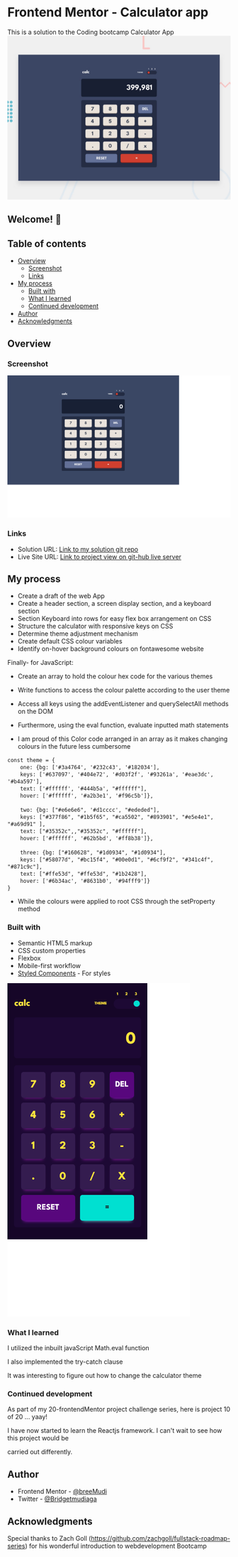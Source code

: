 # Frontend Mentor - Calculator app

This is a solution to the Coding bootcamp Calculator App
![Design preview for the Calculator app coding challenge](./design/desktop-preview.jpg)

## Welcome! 👋

## Table of contents

- [Overview](#overview)
  - [Screenshot](#screenshot)
  - [Links](#links)
- [My process](#my-process)
  - [Built with](#built-with)
  - [What I learned](#what-i-learned)
  - [Continued development](#continued-development)
- [Author](#author)
- [Acknowledgments](#acknowledgments)

## Overview

### Screenshot

![The desktop view of the testimonial slider](./images/desktop.png)
<!-- ![](./desktop_view.jpg)![desktop_view](https://user-images.githubusercontent.com/65234249/224862538-59bda0ed-f0b9-41c6-9706-4af1b6f8087b.png) -->

### Links

- Solution URL: [Link to my solution git repo](https://github.com/breeMudi/calculator-app_10_20/blob/main/calculator-app-main/main.js)
- Live Site URL: [Link to project view on git-hub live server](https://breemudi.github.io/calculator-app_10_20/blob/main/calculator-app-main/)

## My process

- Create a draft of the web App
- Create a header section, a screen display section, and a keyboard section
- Section Keyboard into rows for easy flex box arrangement on CSS
- Structure the calculator with responsive keys on CSS
- Determine theme adjustment mechanism
- Create default CSS colour variables
- Identify on-hover background colours on fontawesome website


Finally- for JavaScript:

- Create an array to hold the colour hex code for the various themes
- Write functions to access the colour palette according to the user theme
- Access all keys using the addEventListener and querySelectAll methods on the DOM
- Furthermore, using the eval function, evaluate inputted math statements

- I am proud of this Color code arranged in an array as it makes changing colours in the future less cumbersome
```
const theme = {
    one: {bg: ['#3a4764', '#232c43', '#182034'],
    keys: ['#637097', '#404e72', '#d03f2f', '#93261a', '#eae3dc', '#b4a597'],
    text: ['#ffffff', '#444b5a', "#ffffff"],
    hover: ['#ffffff', '#a2b3e1', '#f96c5b']},

    two: {bg: ["#e6e6e6", '#d1cccc', "#ededed"],
    keys: ["#377f86", "#1b5f65", "#ca5502", "#893901", "#e5e4e1", "#a69d91" ],
    text: ["#35352c",,"#35352c", "#ffffff"],
    hover: ['#ffffff', '#62b5bd', '#ff8b38']},

    three: {bg: ["#160628", "#1d0934", "#1d0934"],
    keys: ["#58077d", "#bc15f4", "#00e0d1", "#6cf9f2", "#341c4f", "#871c9c"],
    text: ["#ffe53d", "#ffe53d", "#1b2428"],
    hover: ['#6b34ac', '#8631b0', '#94fff9']}
}
```
- While the colours were applied to root CSS through the setProperty method

### Built with

- Semantic HTML5 markup
- CSS custom properties
- Flexbox
- Mobile-first workflow
- [Styled Components](https://styled-components.com/) - For styles


![The mobile view of the testimonial slider](./images/mobile.png)

### What I learned

I utilized the inbuilt javaScript Math.eval function

I also implemented the try-catch clause

It was interesting to figure out how to change the calculator theme

### Continued development

As part of my 20-frontendMentor project challenge series, here is project 10 of 20 ... yaay!

I have now started to learn the Reactjs framework. I can't wait to see how this project would be

carried out differently.


## Author

- Frontend Mentor - [@breeMudi](https://www.frontendmentor.io/profile/breeMudi)
- Twitter - [@Bridgetmudiaga](https://www.twitter.com/Bridgetmudiaga)

## Acknowledgments

Special thanks to Zach Goll (https://github.com/zachgoll/fullstack-roadmap-series) for his wonderful introduction to webdevelopment Bootcamp
